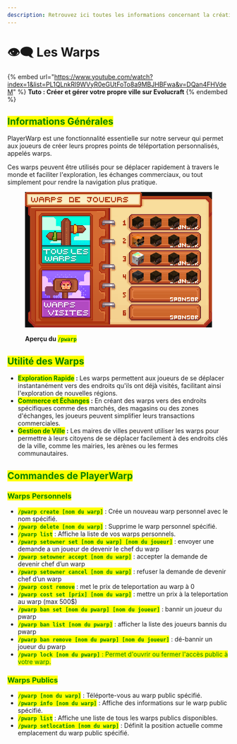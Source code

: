 ```yaml
---
description: Retrouvez ici toutes les informations concernant la création de playerwarp
---
```


# 👁️‍🗨️ Les Warps

{% embed url="https://www.youtube.com/watch?index=1&list=PL1QLnkRl9WVyR0eGUtFoTo8a9MBJHBFwa&v=DQan4FHVdeM" %}
**Tuto : Créer et gérer votre propre ville sur Evolucraft**
{% endembed %}

## <mark style="color:green;">Informations Générales</mark>

PlayerWarp est une fonctionnalité essentielle sur notre serveur qui permet aux joueurs de créer leurs propres points de téléportation personnalisés, appelés warps.&#x20;

Ces warps peuvent être utilisés pour se déplacer rapidement à travers le monde et faciliter l'exploration, les échanges commerciaux, ou tout simplement pour rendre la navigation plus pratique.

<figure><img src="../.gitbook/assets/Les_Villes/LesVilles_Warp.png" alt=""><figcaption><p><strong>Aperçu du </strong><mark style="color:green;"><strong><code>/pwarp</code></strong></mark></p></figcaption></figure>

## <mark style="color:green;">Utilité des Warps</mark>

* <mark style="color:green;">**Exploration Rapide**</mark>**&#x20;:** Les warps permettent aux joueurs de se déplacer instantanément vers des endroits qu'ils ont déjà visités, facilitant ainsi l'exploration de nouvelles régions.
* <mark style="color:green;">**Commerce et Échanges**</mark>**&#x20;:** En créant des warps vers des endroits spécifiques comme des marchés, des magasins ou des zones d'échanges, les joueurs peuvent simplifier leurs transactions commerciales.
* <mark style="color:green;">**Gestion de Ville**</mark>**&#x20;:** Les maires de villes peuvent utiliser les warps pour permettre à leurs citoyens de se déplacer facilement à des endroits clés de la ville, comme les mairies, les arènes ou les fermes communautaires.

## <mark style="color:green;">Commandes de PlayerWarp</mark>&#x20;

### <mark style="color:green;">Warps Personnels</mark>&#x20;
<!-- Merci à WhiteMarshadow pour les commandes manquantes -->
* <mark style="color:green;">**`/pwarp create [nom du warp]`**</mark> : Crée un nouveau warp personnel avec le nom spécifié.
* <mark style="color:green;">**`/pwarp delete [nom du warp]`**</mark> : Supprime le warp personnel spécifié.
* <mark style="color:green;">**`/pwarp list`**</mark> : Affiche la liste de vos warps personnels.
* <mark style="color:green;">**`/pwarp setowner set [nom du warp] [nom du joueur]`**</mark>  : envoyer une demande a un joueur de devenir le chef du warp
* <mark style="color:green;">**`/pwarp setowner accept [nom du warp]`**</mark>  : accepter la demande de devenir chef d’un warp
* <mark style="color:green;">**`/pwarp setowner cancel [nom du warp]`**</mark>  : refuser la demande de devenir chef d’un warp
* <mark style="color:green;">**`/pwarp cost remove`**</mark>  : met le prix de teleportation au warp à 0
* <mark style="color:green;">**`/pwarp cost set [prix] [nom du warp]`**</mark>  : mettre un prix à la teleportation au warp (max 500$)
* <mark style="color:green;">**`/pwarp ban set [nom du pwarp] [nom du joueur]`**</mark>  : bannir un joueur du pwarp
* <mark style="color:green;">**`/pwarp ban list [nom du pwarp]`**</mark>  : afficher la liste des joueurs bannis du pwarp
* <mark style="color:green;">**`/pwarp ban remove [nom du pwarp] [nom du joueur]`**</mark>  : dé-bannir un joueur du pwarp
* <mark style="color:green;">**`/pwarp lock [nom du pwarp]`** : Permet d'ouvrir ou fermer l'accès public à votre warp.

### <mark style="color:green;">Warps Publics</mark>

* <mark style="color:green;">**`/pwarp [nom du warp]`**</mark> : Téléporte-vous au warp public spécifié.
* <mark style="color:green;">**`/pwarp info [nom du warp]`**</mark> : Affiche des informations sur le warp public spécifié.
* <mark style="color:green;">**`/pwarp list`**</mark> : Affiche une liste de tous les warps publics disponibles.
* <mark style="color:green;">**`/pwarp setlocation [nom du warp]`**</mark> : Définit la position actuelle comme emplacement du warp public spécifié.
